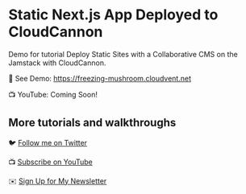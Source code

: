 # Static Next.js App Deployed to CloudCannon

Demo for tutorial Deploy Static Sites with a Collaborative CMS on the Jamstack with CloudCannon.

🚀 See Demo: https://freezing-mushroom.cloudvent.net

📺 YouTube: Coming Soon!

## More tutorials and walkthroughs

🐦 [Follow me on Twitter](https://twitter.com/colbyfayock)

📺 [Subscribe on YouTube](https://www.youtube.com/colbyfayock)

✉️ [Sign Up for My Newsletter](https://colbyfayock.com/newsletter)
